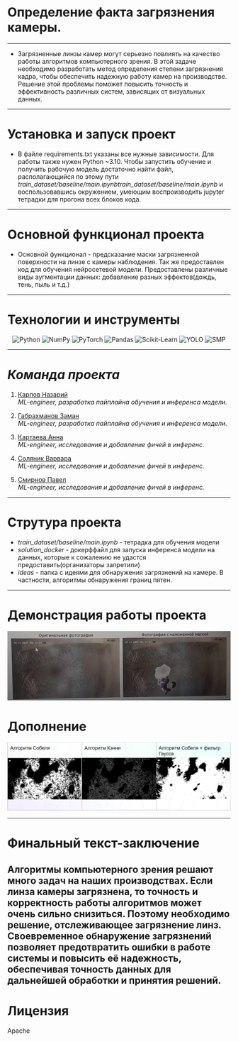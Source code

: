 # Определение факта загрязнения камеры.
---

* Загрязненные линзы камер могут серьезно повлиять на качество работы алгоритмов компьютерного зрения. В этой задаче необходимо разработать метод определения степени загрязнения кадра, чтобы обеспечить надежную работу камер на производстве. Решение этой проблемы поможет повысить точность и эффективность различных систем, зависящих от визуальных данных.
---
# Установка и запуск проект
* В файле requirements.txt указаны все нужные зависимости. Для работы также нужен Python ~3.10. Чтобы запустить обучение и получить рабочую модель достаточно найти файл, располагающийся по этому пути *train_dataset/baseline/main.ipynbtrain_dataset/baseline/main.ipynb* и воспользовавшись окружением, умеющим воспроизводить jupyter тетрадки для прогона всех блоков кода.
---
# Основной функционал проекта
* Основной функционал - предсказание маски загрязненной поверхности на линзе с камеры наблюдения. Так же предоставлен код для обучения нейросетевой модели. Предоставлены различные виды аугментации данных: добавление разных эффектов(дождь, тень, пыль и т.д.)
---
# Технологии и инструменты
<p style="text-align: center;">
  <img src="https://img.shields.io/badge/PYTHON-blue?logo=python&logoColor=white" alt="Python" height="30">
  <img src="https://img.shields.io/badge/NUMPY-teal?logo=numpy&logoColor=white" alt="NumPy" height="30">
  <img src="https://img.shields.io/badge/PYTORCH-red?logo=pytorch&logoColor=white" alt="PyTorch" height="30">
  <img src="https://img.shields.io/badge/PANDAS-purple?logo=pandas&logoColor=white" alt="Pandas" height="30">
  <img src="https://img.shields.io/badge/SCIKIT--LEARN-orange?logo=scikitlearn&logoColor=white" alt="Scikit-Learn" height="30">
  <img src="https://img.shields.io/badge/YOLO-green?logo=opencv&logoColor=white" alt="YOLO" height="30">
  <img src="https://img.shields.io/badge/SMP-gray?logo=pytorch&logoColor=white" alt="SMP" height="30">
</p>

---

# *Команда проекта*

1. [Карпов Назарий](https://github.com/nazar-karpov)  
   *ML-engineer, разработка пайплайна обучения и инференса модели.*

2. [Габрахманов Заман](https://github.com/choseenonee)  
   *ML-engineer, разработка пайплайна обучения и инференса модели.*

3. [Картаева Анна](https://github.com/kartaevana)  
   *ML-engineer, исследования и добавление фичей в инференс.*

4. [Соляник Варвара](https://github.com/var-solyanik)  
   *ML-engineer, исследования и добавление фичей в инференс.*

5. [Смирнов Павел](https://github.com/pshsmrnv)  
   *ML-engineer, исследования и добавление фичей в инференс.*

---

# Струтура проекта 

* *train_dataset/baseline/main.ipynb* - тетрадка для обучения модели
* *solution_docker* - докерффайл для запуска инференса модели на данных, которые к сожалению не удастся предоставить(организаторы запретили)
* *ideas* - папка с идеями для обнаружения загрязнений на камере. В частности, алгоритмы обнаружения границ пятен.
---

# Демонстрация работы проекта  
![Альтернативный текст.](new_photos/Screenshot_46.png)  
# Дополнение  
![Альтернативный текст.](new_photos/Screenshot_47.png)  

---
# Финальный текст-заключение  
Алгоритмы компьютерного зрения решают много задач на наших производствах. Если линза камеры загрязнена, то точность и корректность работы алгоритмов может очень сильно снизиться. Поэтому необходимо решение, отслеживающее загрязнение линз. Своевременное обнаружение загрязнений позволяет предотвратить ошибки в работе системы и повысить её надежность, обеспечивая точность данных для дальнейшей обработки и принятия решений.
---
# Лицензия
Apache

